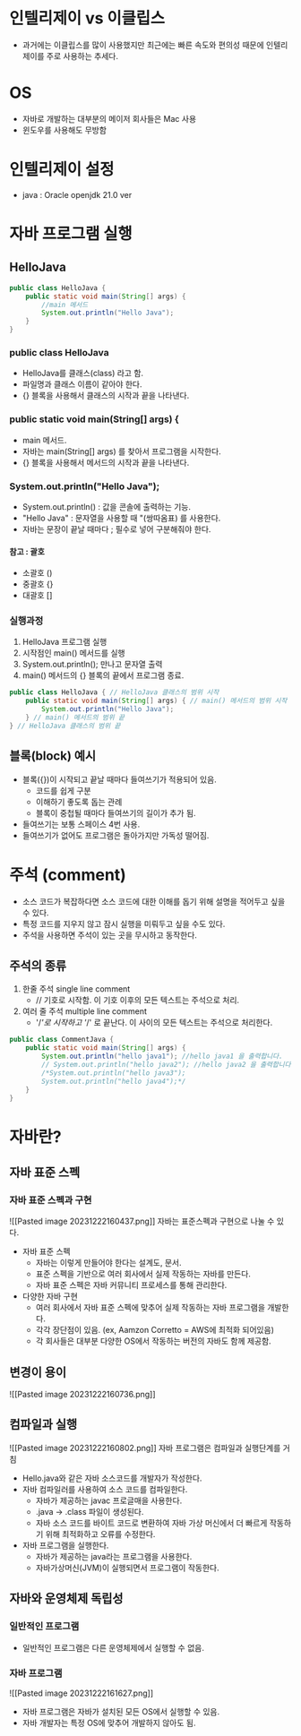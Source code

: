 # 인텔리제이 vs 이클립스
- 과거에는 이클립스를 많이 사용했지만 최근에는 빠른 속도와 편의성 때문에 인텔리제이를 주로 사용하는 추세다.

# OS
- 자바로 개발하는 대부분의 메이저 회사들은 Mac 사용
- 윈도우를 사용해도 무방함

# 인텔리제이 설정
- java : Oracle openjdk 21.0 ver

# 자바 프로그램 실행
## HelloJava

```java
public class HelloJava {
    public static void main(String[] args) {
        //main 메서드
        System.out.println("Hello Java");
    }
}
```

### public class HelloJava
- HelloJava를 클래스(class) 라고 함.
- 파일명과 클래스 이름이 같아야 한다.
- {} 블록을 사용해서 클래스의 시작과 끝을 나타낸다.

### public static void main(String[] args) {
- main 메서드.
- 자바는 main(String[] args) 를 찾아서 프로그램을 시작한다.
- {} 블록을 사용해서 메서드의 시작과 끝을 나타낸다.

### System.out.println("Hello Java");
- System.out.println() : 값을 콘솔에 출력하는 기능.
- "Hello Java" : 문자열을 사용할 때 "(쌍따옴표) 를 사용한다. 
- 자바는 문장이 끝날 때마다 ; 필수로 넣어 구분해줘야 한다.

#### 참고 : 괄호
- 소괄호 ()
- 중괄호  {}
- 대괄호 []

### 실행과정
1. HelloJava 프로그램 실행
2. 시작점인 main() 메서드를 실행
3. System.out.println(); 만나고 문자열 출력
4. main() 메서드의 {} 블록의 끝에서 프로그램 종료.

```java
public class HelloJava { // HelloJava 클래스의 범위 시작
    public static void main(String[] args) { // main() 메서드의 범위 시작
        System.out.println("Hello Java");
    } // main() 메서드의 범위 끝  
} // HelloJava 클래스의 범위 끝 
```

## 블록(block) 예시
- 블록({})이 시작되고 끝날 때마다 들여쓰기가 적용되어 있음.
	- 코드를 쉽게 구분
	- 이해하기 좋도록 돕는 관례
	- 블록이 중첩될 때마다 들여쓰기의 길이가 추가 됨.
- 들여쓰기는 보통 스페이스 4번 사용.
- 들여쓰기가 없어도 프로그램은 돌아가지만 가독성 떨어짐.

# 주석 (comment)
- 소스 코드가 복잡하다면 소스 코드에 대한 이해를 돕기 위해 설명을 적어두고 싶을 수 있다.
- 특정 코드를 지우지 않고 잠시 실행을 미뤄두고 싶을 수도 있다.
- 주석을 사용하면 주석이 있는 곳을 무시하고 동작한다.

## 주석의 종류
1. 한줄 주석 single line comment
	- // 기호로 시작함. 이 기호 이후의 모든 텍스트는 주석으로 처리.
2. 여러 줄 주석 multiple line comment 
	- '/*'로 시작하고 '*/' 로 끝난다. 이 사이의 모든 텍스트는 주석으로 처리한다.

```java
public class CommentJava {
    public static void main(String[] args) {
        System.out.println("hello java1"); //hello java1 을 출력합니다.
        // System.out.println("hello java2"); //hello java2 을 출력합니다.
        /*System.out.println("hello java3");
        System.out.println("hello java4");*/
    }
}
```

# 자바란?
## 자바 표준 스펙
### 자바 표준 스펙과 구현
![[Pasted image 20231222160437.png]]
자바는 표준스펙과 구현으로 나눌 수 있다.
- 자바 표준 스펙
	- 자바는 이렇게 만들어야 한다는 설계도, 문서.
	- 표준 스펙을 기반으로 여러 회사에서 실제 작동하는 자바를 만든다.
	- 자바 표준 스펙은 자바 커뮤니티 프로세스를 통해 관리한다.
- 다양한 자바 구현
	- 여러 회사에서 자바 표준 스펙에 맞추어 실제 작동하는 자바 프로그램을 개발한다.
	- 각각 장단점이 있음. (ex, Aamzon Corretto = AWS에 최적화 되어있음)
	- 각 회사들은 대부분 다양한 OS에서 작동하는 버전의 자바도 함께 제공함.
## 변경이 용이
![[Pasted image 20231222160736.png]]

## 컴파일과 실행
![[Pasted image 20231222160802.png]]
자바 프로그램은 컴파일과 실행단계를 거침
- Hello.java와 같은 자바 소스코드를 개발자가 작성한다.
- 자바 컴파일러를 사용하여 소스 코드를 컴파일한다.
	- 자바가 제공하는 javac 프로글매을 사용한다.
	- .java -> .class 파일이 생성된다.
	- 자바 소스 코드를 바이트 코드로 변환하여 자바 가상 머신에서 더 빠르게 작동하기 위해 최적화하고 오류를 수정한다.
- 자바 프로그램을 실행한다.
	- 자바가 제공하는 java라는 프로그램을 사용한다.
	- 자바가상머신(JVM)이 실행되면서 프로그램이 작동한다.

## 자바와 운영체제 독립성
### 일반적인 프로그램
- 일반적인 프로그램은 다른 운영체제에서 실행할 수 없음.
### 자바 프로그램
![[Pasted image 20231222161627.png]]
- 자바 프로그램은 자바가 설치된 모든 OS에서 실행할 수 있음.
- 자바 개발자는 특정 OS에 맞추어 개발하지 않아도 됨.